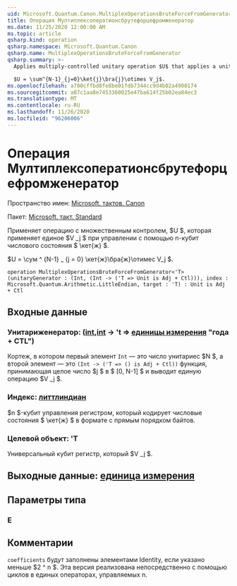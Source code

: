 ```yaml
---
uid: Microsoft.Quantum.Canon.MultiplexOperationsBruteForceFromGenerator
title: Операция Мултиплексоператионсбрутефорцефромженератор
ms.date: 11/25/2020 12:00:00 AM
ms.topic: article
qsharp.kind: operation
qsharp.namespace: Microsoft.Quantum.Canon
qsharp.name: MultiplexOperationsBruteForceFromGenerator
qsharp.summary: >-
  Applies multiply-controlled unitary operation $U$ that applies a unitary $V_j$ when controlled by n-qubit number state $\ket{j}$.

  $U = \sum^{N-1}_{j=0}\ket{j}\bra{j}\otimes V_j$.
ms.openlocfilehash: a700cffbd8fe8be01fdb7344cc9d4b02a4900174
ms.sourcegitcommit: a87c1aa8e7453360025e47ba614f25b02ea84ec3
ms.translationtype: MT
ms.contentlocale: ru-RU
ms.lasthandoff: 11/26/2020
ms.locfileid: "96206006"
---
```

# <a name="multiplexoperationsbruteforcefromgenerator-operation"></a>Операция Мултиплексоператионсбрутефорцефромженератор

Пространство имен: [Microsoft. тактов. Canon](xref:Microsoft.Quantum.Canon)

Пакет: [Microsoft. такт. Standard](https://nuget.org/packages/Microsoft.Quantum.Standard)


Применяет операцию с множественным контролем, $U $, которая применяет единое $V _j $ при управлении с помощью n-кубит числового состояния $ \кет{ж} $.

$U = \сум ^ {N-1} _ {j = 0} \кет{ж}\бра{ж}\отимес V_j $.

```qsharp
operation MultiplexOperationsBruteForceFromGenerator<'T> (unitaryGenerator : (Int, (Int -> ('T => Unit is Adj + Ctl))), index : Microsoft.Quantum.Arithmetic.LittleEndian, target : 'T) : Unit is Adj + Ctl
```


## <a name="input"></a>Входные данные

### <a name="unitarygenerator--intint---t--unit--is-adj--ctl"></a>Унитариженератор: ([int](xref:microsoft.quantum.lang-ref.int),[int](xref:microsoft.quantum.lang-ref.int) -> 't => [единицы измерения](xref:microsoft.quantum.lang-ref.unit)  "года + CTL")

Кортеж, в котором первый элемент `Int` — это число унитариес $N $, а второй элемент — это `(Int -> ('T => () is Adj + Ctl))` функция, принимающая целое число $j $ в $ [0, N-1] $ и выводит единую операцию $V _j $.


### <a name="index--littleendian"></a>Индекс: [литтлиндиан](xref:Microsoft.Quantum.Arithmetic.LittleEndian)

$n $-кубит управления регистром, который кодирует числовые состояния $ \кет{ж} $ в формате с прямым порядком байтов.


### <a name="target--t"></a>Целевой объект: 'T

Универсальный кубит регистр, который $V _j $.



## <a name="output--unit"></a>Выходные данные: [единица измерения](xref:microsoft.quantum.lang-ref.unit)



## <a name="type-parameters"></a>Параметры типа

### <a name="t"></a>Е



## <a name="remarks"></a>Комментарии

`coefficients` будут заполнены элементами Identity, если указано меньше $2 ^ n $. Эта версия реализована непосредственно с помощью циклов в единых операторах, управляемых n.